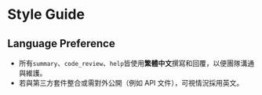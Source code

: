 # Style Guide

## Language Preference
* 所有`summary`、`code_review`、`help`皆使用**繁體中文**撰寫和回覆，以便團隊溝通與維護。
* 若與第三方套件整合或需對外公開（例如 API 文件），可視情況採用英文。
